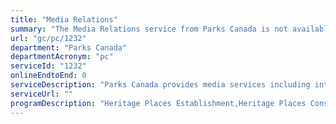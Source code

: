 ```yaml
---
title: "Media Relations"
summary: "The Media Relations service from Parks Canada is not available end-to-end online, according to the GC Service Inventory."
url: "gc/pc/1232"
department: "Parks Canada"
departmentAcronym: "pc"
serviceId: "1232"
onlineEndtoEnd: 0
serviceDescription: "Parks Canada provides media services including interviews and correspondance to media outlets regarding Parks Canada's places and programs."
serviceUrl: ""
programDescription: "Heritage Places Establishment,Heritage Places Conservation,Heritage Places Promotion and Public Support,Visitor Experience,Heritage Canals, Highways and Townsites Management"
---
```

